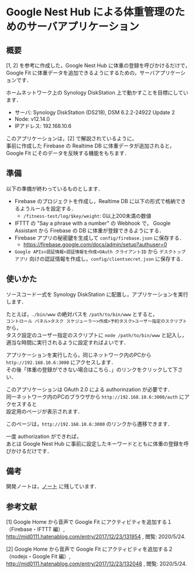# Google Nest Hub による体重管理のためのサーバアプリケーション

## 概要

[1, 2] を参考に作成した，Google Nest Hub に体重の登録を呼びかけるだけで，    
Google Fit に体重データを追加できるようにするための，サーバアプリケーションです．

ホームネットワーク上の Synology DiskStation 上で動かすことを目標にしています．

* サーバ: Synology DiskStation (DS218), DSM 6.2.2-24922 Update 2
* Node: v12.14.0
* IPアドレス: 192.168.10.6

このアプリケーションは，[2] で解説されているように，    
事前に作成した Firebase の Realtime DB に体重データが追加されると，    
Google Fit にそのデータを反映する機能をもちます．

## 準備

以下の準備が終わっているものとします．

* Firebase のプロジェクトを作成し，Realtime DB に以下の形式で格納できるようルールを設定する．
  * `/fitness-test/log/$key/weight`: 0以上200未満の数値 
* IFTTT の "Say a phrase with a number" の Webhook で，
  Google Assistant から Firebase の DB に体重が登録できるようにする．
* Firebase アプリの秘密鍵を生成して `config/firebase.json` に保存する．
  * https://firebase.google.com/docs/admin/setup?authuser=0
* `Google APIs>認証情報>認証情報を作成>OAuth クライアントID` から
  `デスクトップ アプリ` 向けの認証情報を作成し，`config/clientsecret.json` に保存する．

## 使いかた

ソースコード一式を Synology DiskStation に配置し，アプリケーションを実行します．

たとえば，`./bin/www` の絶対パスを `/path/to/bin/www` とすると，    
`コントロール パネル>タスク スケジューラー>作成>予約タスク>ユーザー指定のスクリプト` から，    
タスク設定のユーザー指定のスクリプトに `node /path/to/bin/www` と記入し，    
適当な時間に実行されるように設定すればよいです．

アプリケーションを実行したら，同じネットワーク内のPCから    
`http://192.168.10.6:3000` にアクセスします．    
その後「体重の登録ができない場合はこちら．」のリンクをクリックして下さい．

このアプリケーションは OAuth 2.0 による authorinzation が必要です．    
同一ネットワーク内のPCのブラウザから `http://192.168.10.6:3000/auth` にアクセスすると    
設定用のページが表示されます．

このページは，`http://192.168.10.6:3000` のリンクから遷移できます．

一度 authorization ができれば，    
あとは Google Nest Hub に事前に設定したキーワードとともに体重の登録を呼びかけるだけです．

## 備考

開発ノートは，[ノート](./notes/note.md) に残しています．

## 参考文献
[1] Google Home から音声で Google Fit にアクティビティを追加する１（Firebase・IFTTT 編）, http://mid0111.hatenablog.com/entry/2017/12/23/131954 , 閲覧: 2020/5/24.    

[2] Google Home から音声で Google Fit にアクティビティを追加する２（nodejs・Google Fit 編）, http://mid0111.hatenablog.com/entry/2017/12/23/132048 , 閲覧: 2020/5/24.
